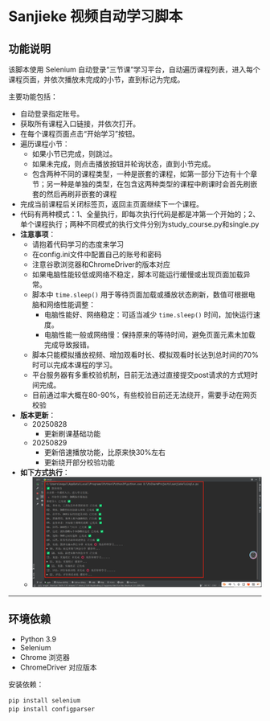 # Sanjieke 视频自动学习脚本

## 功能说明
该脚本使用 Selenium 自动登录“三节课”学习平台，自动遍历课程列表，进入每个课程页面，并依次播放未完成的小节，直到标记为完成。

主要功能包括：
- 自动登录指定账号。
- 获取所有课程入口链接，并依次打开。
- 在每个课程页面点击“开始学习”按钮。
- 遍历课程小节：
  - 如果小节已完成，则跳过。
  - 如果未完成，则点击播放按钮并轮询状态，直到小节完成。
  - 包含两种不同的课程类型，一种是嵌套的课程，如第一部分下边有十个章节；另一种是单独的类型，在包含这两种类型的课程中刷课时会首先刷嵌套的然后再刷非嵌套的课程
- 完成当前课程后关闭标签页，返回主页面继续下一个课程。
- 代码有两种模式：1、全量执行，即每次执行代码是都是冲第一个开始的；2、单个课程执行；两种不同模式的执行文件分别为study_course.py和single.py
- **注意事项**：
  - 请抱着代码学习的态度来学习 
  - 在config.ini文件中配置自己的账号和密码 
  - 注意谷歌浏览器和ChromeDriver的版本对应
  - 如果电脑性能较低或网络不稳定，脚本可能运行缓慢或出现页面加载异常。
  - 脚本中 `time.sleep()` 用于等待页面加载或播放状态刷新，数值可根据电脑和网络性能调整：
    - 电脑性能好、网络稳定：可适当减少 `time.sleep()` 时间，加快运行速度。
    - 电脑性能一般或网络慢：保持原来的等待时间，避免页面元素未加载完成导致报错。
  - 脚本只能模拟播放视频、增加观看时长、模拟观看时长达到总时间的70%时可以完成本课程的学习。
  - 平台服务器有多重校验机制，目前无法通过直接提交post请求的方式短时间完成。
  - 目前通过率大概在80-90%，有些校验目前还无法绕开，需要手动在网页校验
- **版本更新**：
  - 20250828 
    - 更新刷课基础功能
  - 20250829 
    - 更新倍速播放功能，比原来快30%左右
    - 更新绕开部分校验功能
- **如下方式执行**：
  - ![img.png](img.png)
---

## 环境依赖
- Python 3.9
- Selenium
- Chrome 浏览器
- ChromeDriver 对应版本

安装依赖：
```bash
pip install selenium
pip install configparser